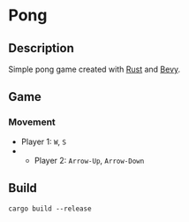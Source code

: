# Pong
## Description
Simple pong game created with [Rust](https://www.rust-lang.org/) and [Bevy](https://bevyengine.org).
## Game
### Movement
- Player 1: `W`, `S`
- - Player 2: `Arrow-Up`, `Arrow-Down`

## Build
`cargo build --release`